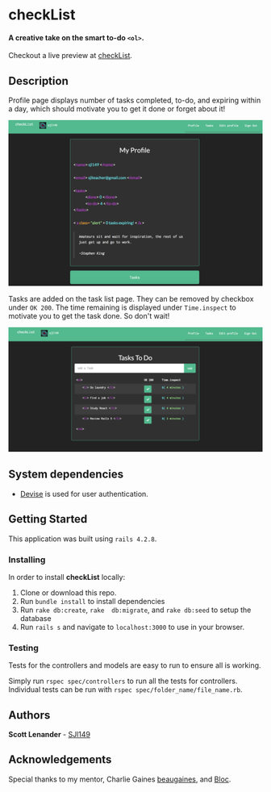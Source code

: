 # checkList
#### A creative take on the smart to-do `<ol>`.
Checkout a live preview at [checkList](https://checklist-for-coders.herokuapp.com/).
## Description
Profile page displays number of tasks completed, to-do, and expiring within a day, which should motivate you to get it done or forget about it!

![](app/assets/images/checklist_profile_page.png)

Tasks are added on the task list page. They can be removed by checkbox under `OK 200`. The time remaining is displayed under `Time.inspect` to motivate you to get the task done. So don't wait!

![](app/assets/images/checklist_task_page.png)

## System dependencies
* [Devise](https://github.com/plataformatec/devise) is used for user authentication.

## Getting Started

This application was built using `rails 4.2.8`.

### Installing

In order to install **checkList** locally:

1. Clone or download this repo.
2. Run `bundle install` to install dependencies
3. Run `rake db:create`, `rake  db:migrate`, and `rake db:seed` to setup the database
4. Run `rails s` and navigate to `localhost:3000` to use in your browser.

### Testing

Tests for the controllers and models are easy to run to ensure all is working.

Simply run `rspec spec/controllers` to run all the tests for controllers. Individual tests can be run with `rspec spec/folder_name/file_name.rb`.

## Authors

**Scott Lenander** - [SJl149](https://github.com/SJl149)

## Acknowledgements

Special thanks to my mentor, Charlie Gaines [beaugaines](https://github.com/beaugaines), and [Bloc](http://bloc.io).
